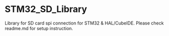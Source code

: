 # STM32_SD_Library
Library for SD card spi connection for STM32 &amp; HAL/CubeIDE. Please check readme.md for setup instruction.
